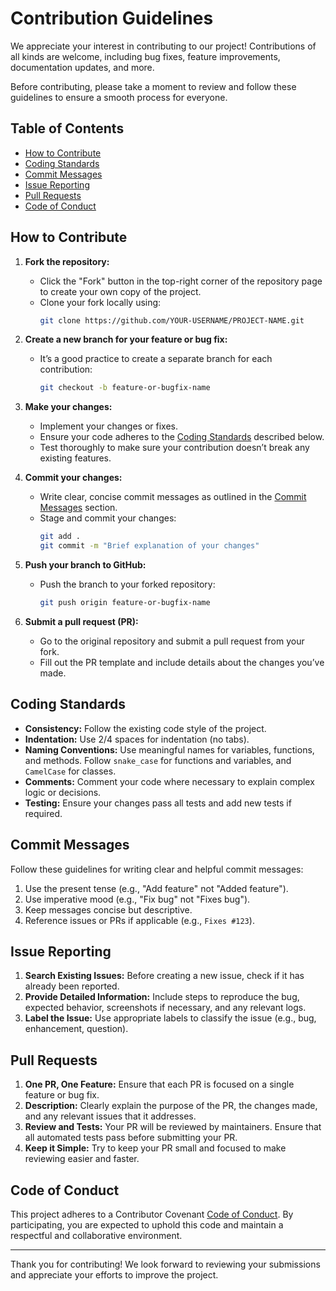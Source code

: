 # Contribution Guidelines

We appreciate your interest in contributing to our project! Contributions of all kinds are welcome, including bug fixes, feature improvements, documentation updates, and more.

Before contributing, please take a moment to review and follow these guidelines to ensure a smooth process for everyone.

## Table of Contents
- [How to Contribute](#how-to-contribute)
- [Coding Standards](#coding-standards)
- [Commit Messages](#commit-messages)
- [Issue Reporting](#issue-reporting)
- [Pull Requests](#pull-requests)
- [Code of Conduct](#code-of-conduct)

## How to Contribute

1. **Fork the repository:**
   - Click the "Fork" button in the top-right corner of the repository page to create your own copy of the project.
   - Clone your fork locally using:
     ```bash
     git clone https://github.com/YOUR-USERNAME/PROJECT-NAME.git
     ```

2. **Create a new branch for your feature or bug fix:**
   - It’s a good practice to create a separate branch for each contribution:
     ```bash
     git checkout -b feature-or-bugfix-name
     ```

3. **Make your changes:**
   - Implement your changes or fixes.
   - Ensure your code adheres to the [Coding Standards](#coding-standards) described below.
   - Test thoroughly to make sure your contribution doesn’t break any existing features.

4. **Commit your changes:**
   - Write clear, concise commit messages as outlined in the [Commit Messages](#commit-messages) section.
   - Stage and commit your changes:
     ```bash
     git add .
     git commit -m "Brief explanation of your changes"
     ```

5. **Push your branch to GitHub:**
   - Push the branch to your forked repository:
     ```bash
     git push origin feature-or-bugfix-name
     ```

6. **Submit a pull request (PR):**
   - Go to the original repository and submit a pull request from your fork.
   - Fill out the PR template and include details about the changes you’ve made.

## Coding Standards

- **Consistency:** Follow the existing code style of the project.
- **Indentation:** Use 2/4 spaces for indentation (no tabs).
- **Naming Conventions:** Use meaningful names for variables, functions, and methods. Follow `snake_case` for functions and variables, and `CamelCase` for classes.
- **Comments:** Comment your code where necessary to explain complex logic or decisions.
- **Testing:** Ensure your changes pass all tests and add new tests if required.

## Commit Messages

Follow these guidelines for writing clear and helpful commit messages:

1. Use the present tense (e.g., "Add feature" not "Added feature").
2. Use imperative mood (e.g., "Fix bug" not "Fixes bug").
3. Keep messages concise but descriptive.
4. Reference issues or PRs if applicable (e.g., `Fixes #123`).

## Issue Reporting

1. **Search Existing Issues:** Before creating a new issue, check if it has already been reported.
2. **Provide Detailed Information:** Include steps to reproduce the bug, expected behavior, screenshots if necessary, and any relevant logs.
3. **Label the Issue:** Use appropriate labels to classify the issue (e.g., bug, enhancement, question).

## Pull Requests

1. **One PR, One Feature:** Ensure that each PR is focused on a single feature or bug fix.
2. **Description:** Clearly explain the purpose of the PR, the changes made, and any relevant issues that it addresses.
3. **Review and Tests:** Your PR will be reviewed by maintainers. Ensure that all automated tests pass before submitting your PR.
4. **Keep it Simple:** Try to keep your PR small and focused to make reviewing easier and faster.

## Code of Conduct

This project adheres to a Contributor Covenant [Code of Conduct](link-to-code-of-conduct). By participating, you are expected to uphold this code and maintain a respectful and collaborative environment.

---

Thank you for contributing! We look forward to reviewing your submissions and appreciate your efforts to improve the project.
